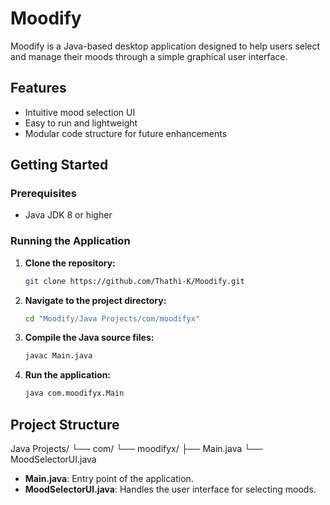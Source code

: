 # Moodify

Moodify is a Java-based desktop application designed to help users select and manage their moods through a simple graphical user interface.

## Features

- Intuitive mood selection UI
- Easy to run and lightweight
- Modular code structure for future enhancements

## Getting Started

### Prerequisites

- Java JDK 8 or higher

### Running the Application

1. **Clone the repository:**
    ```bash
    git clone https://github.com/Thathi-K/Moodify.git
    ```
2. **Navigate to the project directory:**
    ```bash
    cd "Moodify/Java Projects/com/moodifyx"
    ```
3. **Compile the Java source files:**
    ```bash
    javac Main.java
    ```
4. **Run the application:**
    ```bash
    java com.moodifyx.Main
    ```

## Project Structure
Java Projects/ └── com/ └── moodifyx/ ├── Main.java └── MoodSelectorUI.java

- **Main.java**: Entry point of the application.
- **MoodSelectorUI.java**: Handles the user interface for selecting moods.

